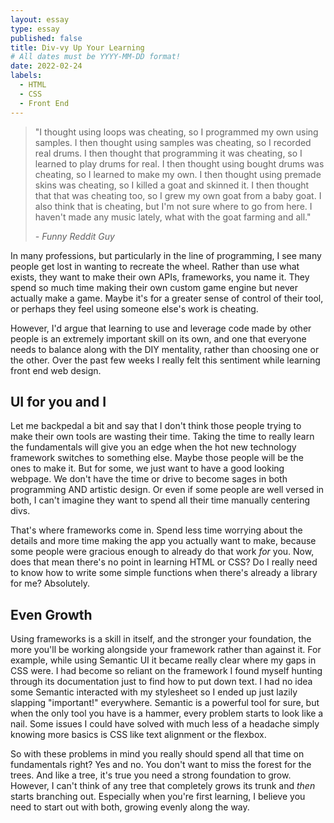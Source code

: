 ```yaml
---
layout: essay
type: essay
published: false
title: Div-vy Up Your Learning
# All dates must be YYYY-MM-DD format!
date: 2022-02-24
labels:
  - HTML
  - CSS
  - Front End
---
```


> "I thought using loops was cheating, so I programmed my own using samples. I then thought using samples was cheating, so I recorded real drums. I then thought that programming it was cheating, so I learned to play drums for real. I then thought using bought drums was cheating, so I learned to make my own. I then thought using premade skins was cheating, so I killed a goat and skinned it. I then thought that that was cheating too, so I grew my own goat from a baby goat. I also think that is cheating, but I'm not sure where to go from here. I haven't made any music lately, what with the goat farming and all."
>
> *- Funny Reddit Guy*

In many professions, but particularly in the line of programming, I see many people get lost in wanting to recreate the wheel. Rather than use what exists, they want to make their own APIs, frameworks, you name it. They spend so much time making their own custom game engine but never actually make a game. Maybe it's for a greater sense of control of their tool, or perhaps they feel using someone else's work is cheating.

 However, I'd argue that learning to use and leverage code made by other people is an extremely important skill on its own, and one that everyone needs to balance along with the DIY mentality, rather than choosing one or the other. Over the past few weeks I really felt this sentiment while learning front end web design.

## UI for you and I

Let me backpedal a bit and say that I don't think those people trying to make their own tools are wasting their time. Taking the time to really learn the fundamentals will give you an edge when the hot new technology framework switches to something else. Maybe those people will be the ones to make it. But for some, we just want to have a good looking webpage. We don't have the time or drive to become sages in both programming AND artistic design. Or even if some people are well versed in both, I can't imagine they want to spend all their time manually centering divs.

That's where frameworks come in. Spend less time worrying about the details and more time making the app you actually want to make, because some people were gracious enough to already do that work *for* you. Now, does that mean there's no point in learning HTML or CSS? Do I really need to know how to write some simple functions when there's already a library for me? Absolutely.

## Even Growth

Using frameworks is a skill in itself, and the stronger your foundation, the more you'll be working alongside your framework rather than against it. For example, while using Semantic UI it became really clear where my gaps in CSS were. I had become so reliant on the framework I found myself hunting through its documentation just to find how to put down text. I had no idea some Semantic interacted with my stylesheet so I ended up just lazily slapping "important!" everywhere. Semantic is a powerful tool for sure, but when the only tool you have is a hammer, every problem starts to look like a nail. Some issues I could have solved with much less of a headache simply knowing more basics is CSS like text alignment or the flexbox.

So with these problems in mind you really should spend all that time on fundamentals right? Yes and no. You don't want to miss the forest for the trees. And like a tree, it's true you need a strong foundation to grow. However, I can't think of any tree that completely grows its trunk and *then* starts branching out. Especially when you're first learning, I believe you need to start out with both, growing evenly along the way.

